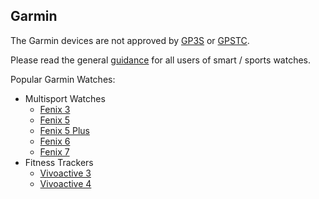 ## Garmin

The Garmin devices are not approved by [GP3S](https://www.gps-speedsurfing.com/default.aspx?mnu=item&item=gpsother) or [GPSTC](https://www.gpsteamchallenge.com.au/pages/rules).

Please read the general [guidance](../../guidance/README.md) for all users of smart / sports watches.

Popular Garmin Watches:

- Multisport Watches
  - [Fenix 3](fenix-3/README.md)
  - [Fenix 5](fenix-5/README.md)
  - [Fenix 5 Plus](fenix-5-plus/README.md)
  - [Fenix 6](fenix-6/README.md)
  - [Fenix 7](fenix-7/README.md)
- Fitness Trackers
  - [Vivoactive 3](vivoactive-3/README.md)
  - [Vivoactive 4](vivoactive-4/README.md)

